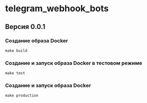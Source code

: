 # telegram_webhook_bots


## Версия 0.0.1

### Создание образа Docker 
`make build`

### Создание и запуск образа Docker в тестовом режиме

`make test`

### Создание и запуск образа Docker

`make production`
